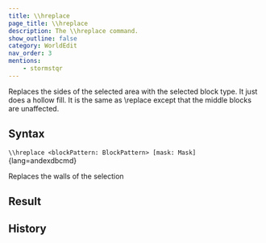 ```yaml
---
title: \\hreplace
page_title: \\hreplace
description: The \\hreplace command.
show_outline: false
category: WorldEdit
nav_order: 3
mentions:
    - stormstqr
---
```


Replaces the sides of the selected area with the selected block type. It just does a hollow fill. It is the same as \\replace except that the middle blocks are unaffected.

<CommandDetailsTable
    name="\\hreplace"
    :categories="[
        'system', 'world', 'server', 'worldedit'
    ]"
    :requiredTags="[
        'canUseChatCommands'
    ]"
    ultraSecurityModeSecurityLevel="WorldEdit"
    version="1.0.0"
    :undoSupported="1"
    :functional="false"
    :deprecated="false"
/>

## Syntax

`\\hreplace <blockPattern: BlockPattern> [mask: Mask]`{lang=andexdbcmd}

<indent>Replaces the walls of the selection</indent>

## Result


## History
